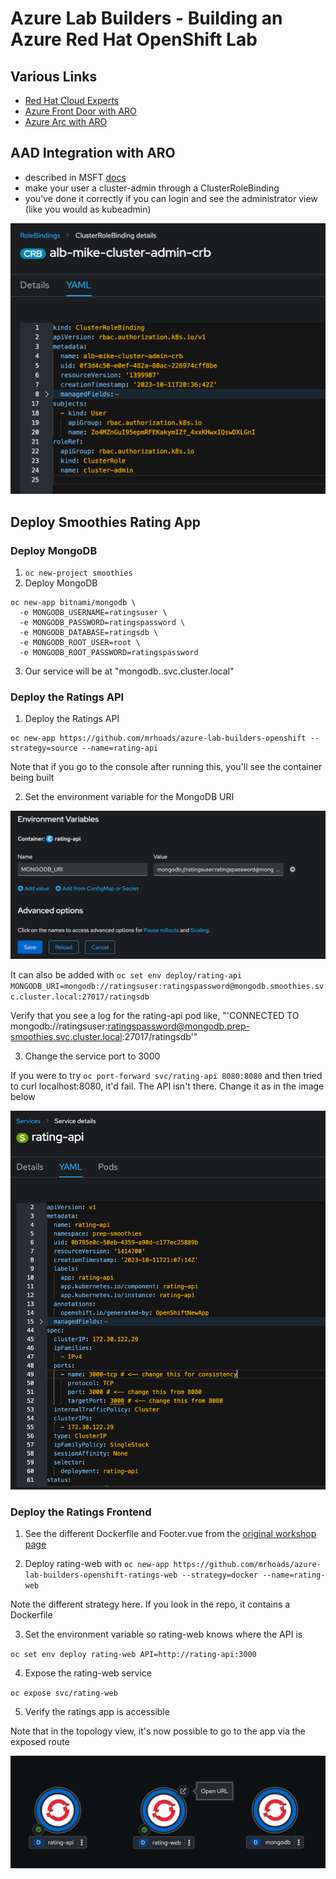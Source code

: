 # Azure Lab Builders - Building an Azure Red Hat OpenShift Lab

## Various Links

- [Red Hat Cloud Experts](https://cloud.redhat.com/experts/)
- [Azure Front Door with ARO](https://cloud.redhat.com/experts/aro/frontdoor/)
- [Azure Arc with ARO](https://cloud.redhat.com/experts/aro/azure-arc-integration/)

## AAD Integration with ARO

- described in MSFT [docs](https://learn.microsoft.com/en-us/azure/openshift/configure-azure-ad-ui)
- make your user a cluster-admin through a ClusterRoleBinding
- you've done it correctly if you can login and see the administrator view (like you would as kubeadmin)

![Cluster Role Binding](./images/aad-clusterrolebinding.png "Cluster Role Binding")

## Deploy Smoothies Rating App

### Deploy MongoDB

1. `oc new-project smoothies`
2. Deploy MongoDB

```
oc new-app bitnami/mongodb \
  -e MONGODB_USERNAME=ratingsuser \
  -e MONGODB_PASSWORD=ratingspassword \
  -e MONGODB_DATABASE=ratingsdb \
  -e MONGODB_ROOT_USER=root \
  -e MONGODB_ROOT_PASSWORD=ratingspassword
```

3. Our service will be at "mongodb.<project name>.svc.cluster.local"

### Deploy the Ratings API

1. Deploy the Ratings API

```
oc new-app https://github.com/mrhoads/azure-lab-builders-openshift --strategy=source --name=rating-api
```

Note that if you go to the console after running this, you'll see the container being built

2. Set the environment variable for the MongoDB URI

![MongoDB Env](./images/mongo-environment.png "MongoDB Environment")

It can also be added with `oc set env deploy/rating-api MONGODB_URI=mongodb://ratingsuser:ratingspassword@mongodb.smoothies.svc.cluster.local:27017/ratingsdb`

Verify that you see a log for the rating-api pod like, "'CONNECTED TO mongodb://ratingsuser:ratingspassword@mongodb.prep-smoothies.svc.cluster.local:27017/ratingsdb'"

3. Change the service port to 3000

If you were to try `oc port-forward svc/rating-api 8080:8080` and then tried to curl localhost:8080, it'd fail.  The API isn't there.  Change it as in the image below

![API Service Port](./images/api-service-port.png "API Service Port")

### Deploy the Ratings Frontend

1. See the different Dockerfile and Footer.vue from the [original workshop page](https://microsoft.github.io/aroworkshop/)

2. Deploy rating-web with `oc new-app https://github.com/mrhoads/azure-lab-builders-openshift-ratings-web --strategy=docker --name=rating-web`

Note the different strategy here.  If you look in the repo, it contains a Dockerfile

3. Set the environment variable so rating-web knows where the API is

`oc set env deploy rating-web API=http://rating-api:3000`

4. Expose the rating-web service

`oc expose svc/rating-web`

5. Verify the ratings app is accessible

Note that in the topology view, it's now possible to go to the app via the exposed route

![Expose Web Route](./images/rating-web-open-url.png "Expose Web Route")
